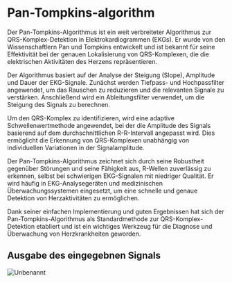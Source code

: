 # Pan-Tompkins-algorithm
Der Pan-Tompkins-Algorithmus ist ein weit verbreiteter Algorithmus zur QRS-Komplex-Detektion in Elektrokardiogrammen (EKGs). Er wurde von den Wissenschaftlern Pan und Tompkins entwickelt und ist bekannt für seine Effektivität bei der genauen Lokalisierung von QRS-Komplexen, die die elektrischen Aktivitäten des Herzens repräsentieren.

Der Algorithmus basiert auf der Analyse der Steigung (Slope), Amplitude und Dauer der EKG-Signale. Zunächst werden Tiefpass- und Hochpassfilter angewendet, um das Rauschen zu reduzieren und die relevanten Signale zu verstärken. Anschließend wird ein Ableitungsfilter verwendet, um die Steigung des Signals zu berechnen.

Um den QRS-Komplex zu identifizieren, wird eine adaptive Schwellenwertmethode angewendet, bei der die Amplitude des Signals basierend auf dem durchschnittlichen R-R-Intervall angepasst wird. Dies ermöglicht die Erkennung von QRS-Komplexen unabhängig von individuellen Variationen in der Signalamplitude.

Der Pan-Tompkins-Algorithmus zeichnet sich durch seine Robustheit gegenüber Störungen und seine Fähigkeit aus, R-Wellen zuverlässig zu erkennen, selbst bei schwierigen EKG-Signalen mit niedriger Qualität. Er wird häufig in EKG-Analysegeräten und medizinischen Überwachungssystemen eingesetzt, um eine schnelle und genaue Detektion von Herzaktivitäten zu ermöglichen.

Dank seiner einfachen Implementierung und guten Ergebnissen hat sich der Pan-Tompkins-Algorithmus als Standardmethode zur QRS-Komplex-Detektion etabliert und ist ein wichtiges Werkzeug für die Diagnose und Überwachung von Herzkrankheiten geworden.

## Ausgabe des eingegebnen Signals 
![Unbenannt](https://github.com/maluka59/Pan-Tompkins-algorithm/assets/83926085/b94f9b85-a78c-4020-b6f0-f6f7da2c1bf6)

